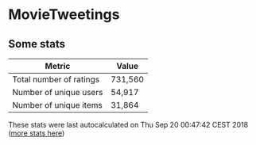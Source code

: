 # MovieTweetings
## Some stats

Metric | Value
--- | ---
Total number of ratings                 | 731,560
Number of unique users                  | 54,917
Number of unique items                  | 31,864
These stats were last autocalculated on Thu Sep 20 00:47:42 CEST 2018  ([more stats here](./stats.md))

